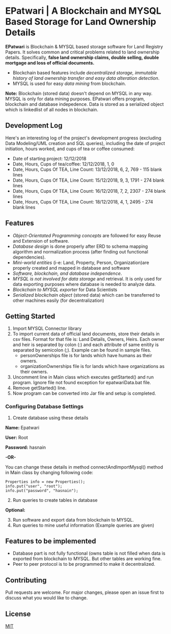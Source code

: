 # EPatwari | A Blockchain and MYSQL Based Storage for Land Ownership Details

**EPatwari** is Blockchain & MYSQL based storage software for Land Registry Papers. It solves common and critical problems related to land ownership details. Specifically, **false land ownership claims, double selling, double mortgage and loss of official documents.**

- Blockchain based features include *decentralized storage, immutable history of land ownership transfer and easy data alteration detection*.
- MYSQL is used for easy *data mining* from blockchain.

**Note:** Blockchain (stored data) doesn't depend on MYSQL in any way. MYSQL is only for data mining purposes. EPatwari offers program, blockchain and database indepedence. Data is stored as a serialized object which is linkedlist of all nodes in blockchain.

## Development Log
Here's an interesting log of the project's development progress (excluding Data Modeling/UML creation and SQL queries), including the date of project initiation, hours worked, and cups of tea or coffee consumed:
- Date of starting project: 12/12/2018
- Date, Hours, Cups of tea/coffee: 12/12/2018, 1, 0
- Date, Hours, Cups Of TEA, Line Count:  13/12/2018, 6, 2, 769 - 115 blank lines
- Date, Hours, Cups Of TEA, Line Count:  15/12/2018, 9, 3, 1791 - 274 blank lines
- Date, Hours, Cups Of TEA, Line Count:  16/12/2018, 7, 2, 2307 - 274 blank lines
- Date, Hours, Cups Of TEA, Line Count:  18/12/2018, 4, 1, 2495 - 274 blank lines

## Features
- *Object-Orientated Programming concepts* are followed for easy Reuse and Extension of software.
- *Database design* is done properly after ERD to schema mapping algorithm and normalization process (after finding out functional dependencies).
- *Mini-world entities* (i-e: Land, Property, Person, Organization)are properly created and mapped in database and software
- *Software, blockchain, and database independence*.
- *MYSQL is not involved for data storage* and retrieval. It is only used for data
exporting purposes where database is needed to analyze data. 
- *Blockchain to MYSQL exporter* for Data Scientists
- *Serialized blockchain object* (stored data) which can be transferred to other machines
easily (for decentralization)


## Getting Started
1. Import MYSQL Connector library
2. To import current data of official land documents, store their details in csv files. Format for that file is: Land Details, Owners, Heirs. Each owner and heir is separated by colon (:) and each attribute of same enitity is separated by semicolon (;). Example can be found in sample files.
     - personOwnerships file is for lands which have humans as their owners. 
     - organizationOwnerships file is for lands which have organizations as their owners.
3. Uncomment line in Main class which executes getStarted() and run program. Ignore file not found exception for epatwariData.bat file.
4. Remove getStarted() line.
5. Now program can be converted into Jar file and setup is completed.

### Configuring Database Settings
1. Create database using these details

**Name:** Epatwari

**User:** Root

**Password:** hasnain

 **-OR-**

You can change these details in method connectAndImportMysql() method in Main class by changing following code:
```String url = "jdbc:mysql://127.0.0.1:3306/epatwari";
Properties info = new Properties();
info.put("user", "root");
info.put("password", "hasnain"); 
```

2. Run queries to create tables in database

**Optional:**

3. Run software and export data from blockchain to MYSQL.
4. Run queries to mine useful information (Example queries are given)

## Features to be implemented
- Database part is not fully functional (owns table is not filled when data is exported from blockchain to MYSQL. But other tables are working fine.
- Peer to peer protocol is to be programmed to make it decentralized.

## Contributing
Pull requests are welcome. For major changes, please open an issue first to discuss what you would like to change.

## License
[MIT](https://choosealicense.com/licenses/mit/)

